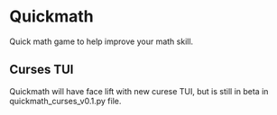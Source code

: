 # Quickmath
Quick math game to help improve your math skill.


## Curses TUI

Quickmath will have face lift with new curese TUI, but is still in beta in quickmath_curses_v0.1.py file.

